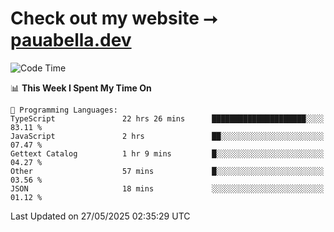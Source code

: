 # Check out my website ⭢ [pauabella.dev](https://pauabella.dev)

<!--START_SECTION:waka-->
![Code Time](http://img.shields.io/badge/Code%20Time-4%2C470%20hrs%2058%20mins-blue)

📊 **This Week I Spent My Time On** 

```text
💬 Programming Languages: 
TypeScript               22 hrs 26 mins      █████████████████████░░░░   83.11 % 
JavaScript               2 hrs               ██░░░░░░░░░░░░░░░░░░░░░░░   07.47 % 
Gettext Catalog          1 hr 9 mins         █░░░░░░░░░░░░░░░░░░░░░░░░   04.27 % 
Other                    57 mins             █░░░░░░░░░░░░░░░░░░░░░░░░   03.56 % 
JSON                     18 mins             ░░░░░░░░░░░░░░░░░░░░░░░░░   01.12 % 
```


 Last Updated on 27/05/2025 02:35:29 UTC
<!--END_SECTION:waka-->
